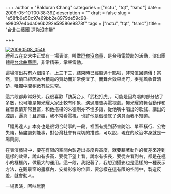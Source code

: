 +++
author = "Balduran Chang"
categories = ["nctu", "tqt", "tsmc"]
date = 2009-05-10T00:38:39Z
description = ""
draft = false
slug = "e58fb0e58c97e69bb2e8979de59c98-e98097e4bda0e6b292e59586e9878f"
tags = ["nctu", "tqt", "tsmc"]
title = "台北曲藝團 逗你沒商量"

+++


[![20090508_0546](http://farm4.static.flickr.com/3378/3523564328_0336ea94ac_m.jpg)](http://www.flickr.com/photos/balduran/3523564328/ "20090508_0546 by balduran, on Flickr")  
 禮拜五在交大中正堂有一場表演，叫做[逗你沒商量](http://www.tsmc.com/chinese/a_about/a04_foundation/art_festival/2009/program41.html)，是台積電贊助的活動，演出團體是[台北曲藝團](http://www.tqt.com.tw/b.html)，非常精采，掌聲雷動。

這場演出共有六個段子，上三下三，結束時已經超過十點啦，非常值回票價！當然，票價已經因為台積電的贊助而非常便宜了。而舞台效果尚可，麥克風收音清楚，唯獨中間稍微有些失常。

這六段都非常好笑，我很喜歡「訪英台」、「武松打虎」，可能是因為唱的部分佔了多數，也可能是樊光耀大家比較有印象，演過廣告與電視劇。樊光耀的舞台動作和聲音表情非常豐富，和他搭檔的朱德剛亦不惶多讓，從他嘴中唱出的歌謠、講出的腔調，逼真！且逗趣，我不常看電視，也許他是個硬底子演員而我不知道。

「鐵馬達人」本身也是很切合時事的一段，裡面有提到菸害防治、單車橫行、公物失竊，極盡諷刺能事，對台灣社會有深切的描述，可以說，現在的政治本身就是一場鬧劇。

在表演藝術中，要在有限的空間內製造出長度與高度，就要藉著動作的反差來達到這樣的效果，說山有多高，要從下望上看，說水有多長，要從左看到右，都是在極小的框框內，做最大的運用。這一段，我記著了，我想到攝影也是這樣的一種表示方法，在觀景窗的畫框內，安排影像的位置，要怎樣在這有限的空間中，製造反差，就會動人。

一場表演，回味無窮

